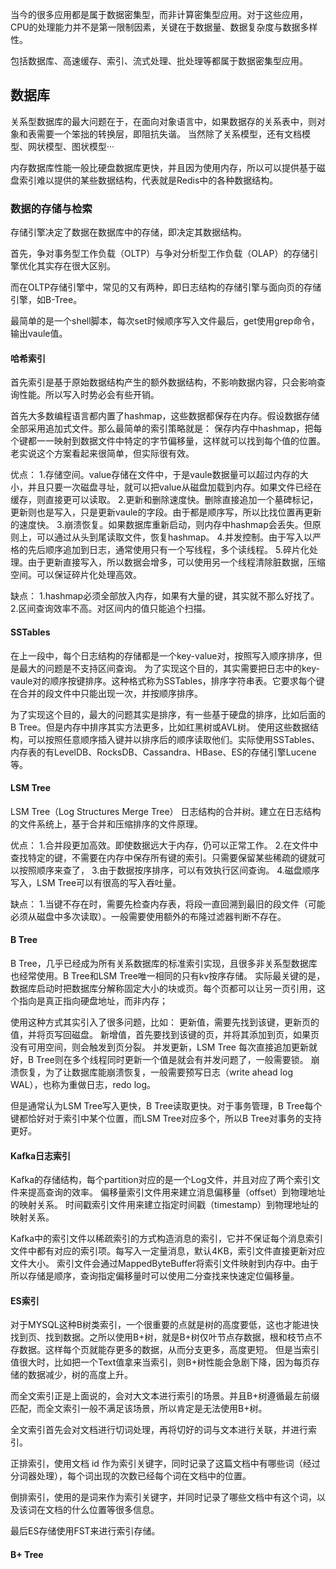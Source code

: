 
当今的很多应用都是属于数据密集型，而非计算密集型应用。对于这些应用，CPU的处理能力并不是第一限制因素，关键在于数据量、数据复杂度与数据多样性。

包括数据库、高速缓存、索引、流式处理、批处理等都属于数据密集型应用。

## 数据库
关系型数据库的最大问题在于，在面向对象语言中，如果数据存的关系表中，则对象和表需要一个笨拙的转换层，即阻抗失谐。
当然除了关系模型，还有文档模型、网状模型、图状模型··· 

内存数据库性能一般比硬盘数据库更快，并且因为使用内存，所以可以提供基于磁盘索引难以提供的某些数据结构，代表就是Redis中的各种数据结构。

### 数据的存储与检索

存储引擎决定了数据在数据库中的存储，即决定其数据结构。

首先，争对事务型工作负载（OLTP）与争对分析型工作负载（OLAP）的存储引擎优化其实存在很大区别。

而在OLTP存储引擎中，常见的又有两种，即日志结构的存储引擎与面向页的存储引擎，如B-Tree。

最简单的是一个shell脚本，每次set时候顺序写入文件最后，get使用grep命令，输出vaule值。

#### 哈希索引
首先索引是基于原始数据结构产生的额外数据结构，不影响数据内容，只会影响查询性能。所以写入时势必会有些开销。

首先大多数编程语言都内置了hashmap，这些数据都保存在内存。假设数据存储全部采用追加式文件。那么最简单的索引策略就是：
保存内存中hashmap，把每个键都一一映射到数据文件中特定的字节偏移量，这样就可以找到每个值的位置。老实说这个方案看起来很简单，但实际很有效。

优点：
1.存储空间。value存储在文件中，于是vaule数据量可以超过内存的大小，并且只要一次磁盘寻址，就可以把value从磁盘加载到内存。如果文件已经在缓存，则直接更可以读取。
2.更新和删除速度快。删除直接追加一个墓碑标记，更新则也是写入，只是更新vaule的字段。由于都是顺序写，所以比找位置再更新的速度快。
3.崩溃恢复。如果数据库重新启动，则内存中hashmap会丢失。但原则上，可以通过从头到尾读取文件，恢复hashmap。
4.并发控制。由于写入以严格的先后顺序追加到日志，通常使用只有一个写线程，多个读线程。
5.碎片化处理。由于更新直接写入，所以数据会增多，可以使用另一个线程清除脏数据，压缩空间。可以保证碎片化处理高效。

缺点：
1.hashmap必须全部放入内存，如果有大量的键，其实就不那么好找了。
2.区间查询效率不高。对区间内的值只能追个扫描。


#### SSTables
在上一段中，每个日志结构的存储都是一个key-value对，按照写入顺序排序，但是最大的问题是不支持区间查询。
为了实现这个目的，其实需要把日志中的key-vaule对的顺序按键排序。这种格式称为SSTables，排序字符串表。它要求每个键在合并的段文件中只能出现一次，并按顺序排序。

为了实现这个目的，最大的问题其实是排序，有一些基于硬盘的排序，比如后面的B Tree。但是内存中排序其实方法更多，比如红黑树或AVL树。
使用这些数据结构，可以按照任意顺序插入键并以排序后的顺序读取他们。实际使用SSTables、内存表的有LevelDB、RocksDB、Cassandra、HBase、ES的存储引擎Lucene等。


#### LSM Tree
LSM Tree（Log Structures Merge Tree） 日志结构的合并树。建立在日志结构的文件系统上，基于合并和压缩排序的文件原理。

优点：
1.合并段更加高效。即使数据远大于内存，仍可以正常工作。
2.在文件中查找特定的键，不需要在内存中保存所有键的索引。只需要保留某些稀疏的键就可以按照顺序来查了，
3.由于数据按序排序，可以有效执行区间查询。
4.磁盘顺序写入，LSM Tree可以有很高的写入吞吐量。

缺点：
1.当键不存在时，需要先检查内存表，将段一直回溯到最旧的段文件（可能必须从磁盘中多次读取）。一般需要使用额外的布隆过滤器判断不存在。

#### B Tree
B Tree，几乎已经成为所有关系数据库的标准索引实现，且很多非关系型数据库也经常使用。B Tree和LSM Tree唯一相同的只有kv按序存储。
实际最关键的是，数据库启动时把数据库分解称固定大小的块或页。每个页都可以让另一页引用，这个指向是真正指向硬盘地址，而非内存；

使用这种方式其实引入了很多问题，比如：
更新值，需要先找到该键，更新页的值，并将页写回磁盘。
新增值，首先要找到该键的页，并将其添加到页，如果页没有可用空间，则会触发到页分裂。
并发更新，LSM Tree 每次直接追加更新就好，B Tree则在多个线程同时更新一个值是就会有并发问题了，一般需要锁。
崩溃恢复，为了让数据库能崩溃恢复，一般需要预写日志（write ahead log WAL），也称为重做日志，redo log。

但是通常认为LSM Tree写入更快，B Tree读取更快。对于事务管理，B Tree每个键都恰好对于索引中某个位置，而LSM Tree对应多个，所以B Tree对事务的支持更好。

#### Kafka日志索引
Kafka的存储结构，每个partition对应的是一个Log文件，并且对应了两个索引文件来提高查询的效率。
偏移量索引文件用来建立消息偏移量（offset）到物理地址的映射关系。
时间戳索引文件用来建立指定时间戳（timestamp）到物理地址的映射关系。

Kafka中的索引文件以稀疏索引的方式构造消息的索引，它并不保证每个消息索引文件中都有对应的索引项。每写入一定量消息，默认4KB，索引文件直接更新对应文件大小。
索引文件会通过MappedByteBuffer将索引文件映射到内存中。由于所以存储是顺序，查询指定偏移量时可以使用二分查找来快速定位偏移量。

#### ES索引
对于MYSQL这种B树类索引，一个很重要的点就是树的高度要低，这也才能进快找到页、找到数据。之所以使用B+树，就是B+树仅叶节点存数据，根和枝节点不存数据。这样每个页就能存更多的数据，从而分支更多，高度更短。
但是当索引值很大时，比如把一个Text值拿来当索引，则B+树性能会急剧下降，因为每页存储的数据减少，树的高度上升。

而全文索引正是上面说的，会对大文本进行索引的场景。并且B+树遵循最左前缀匹配，而全文索引一般不满足该场景，所以肯定是无法使用B+树。

全文索引首先会对文档进行切词处理，再将切好的词与文本进行关联，并进行索引。

正排索引，使用文档 id 作为索引关键字，同时记录了这篇文档中有哪些词（经过分词器处理），每个词出现的次数已经每个词在文档中的位置。

倒排索引，使用的是词来作为索引关键字，并同时记录了哪些文档中有这个词，以及该词在文档的什么位置等很多信息。

最后ES存储使用FST来进行索引存储。

#### B+ Tree
